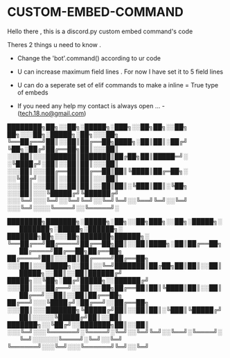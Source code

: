 # CUSTOM-EMBED-COMMAND

Hello there , this is a discord.py custom embed command's code

Theres 2 things u need to know .

* Change the 'bot'.command() according to ur code 

* U can increase maximum field lines . For now I have set it to 5 field lines

* U can do a seperate set of elif commands to make a inline = True type of embeds

* If you need any help my contact is always open ... - (tech.18.no@gmail.com)


████████╗██╗░░██╗░█████╗░███╗░░██╗██╗░░██╗  ██╗░░░██╗░█████╗░██╗░░░██╗
╚══██╔══╝██║░░██║██╔══██╗████╗░██║██║░██╔╝  ╚██╗░██╔╝██╔══██╗██║░░░██║
░░░██║░░░███████║███████║██╔██╗██║█████═╝░  ░╚████╔╝░██║░░██║██║░░░██║
░░░██║░░░██╔══██║██╔══██║██║╚████║██╔═██╗░  ░░╚██╔╝░░██║░░██║██║░░░██║
░░░██║░░░██║░░██║██║░░██║██║░╚███║██║░╚██╗  ░░░██║░░░╚█████╔╝╚██████╔╝
░░░╚═╝░░░╚═╝░░╚═╝╚═╝░░╚═╝╚═╝░░╚══╝╚═╝░░╚═╝  ░░░╚═╝░░░░╚════╝░░╚═════╝░




████████╗███████╗░█████╗░██╗░░██╗███╗░░██╗░█████╗░  ███████╗░█████╗░██████╗░  ███████╗██╗░░░██╗███████╗██████╗░
╚══██╔══╝██╔════╝██╔══██╗██║░░██║████╗░██║██╔══██╗  ██╔════╝██╔══██╗██╔══██╗  ██╔════╝██║░░░██║██╔════╝██╔══██╗
░░░██║░░░█████╗░░██║░░╚═╝███████║██╔██╗██║██║░░██║  █████╗░░██║░░██║██████╔╝  █████╗░░╚██╗░██╔╝█████╗░░██████╔╝
░░░██║░░░██╔══╝░░██║░░██╗██╔══██║██║╚████║██║░░██║  ██╔══╝░░██║░░██║██╔══██╗  ██╔══╝░░░╚████╔╝░██╔══╝░░██╔══██╗
░░░██║░░░███████╗╚█████╔╝██║░░██║██║░╚███║╚█████╔╝  ██║░░░░░╚█████╔╝██║░░██║  ███████╗░░╚██╔╝░░███████╗██║░░██║
░░░╚═╝░░░╚══════╝░╚════╝░╚═╝░░╚═╝╚═╝░░╚══╝░╚════╝░  ╚═╝░░░░░░╚════╝░╚═╝░░╚═╝  ╚══════╝░░░╚═╝░░░╚══════╝╚═╝░░╚═╝
